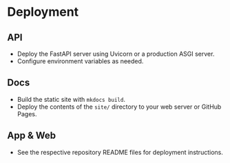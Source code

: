 # Deployment

## API
- Deploy the FastAPI server using Uvicorn or a production ASGI server.
- Configure environment variables as needed.

## Docs
- Build the static site with `mkdocs build`.
- Deploy the contents of the `site/` directory to your web server or GitHub Pages.

## App & Web
- See the respective repository README files for deployment instructions.
